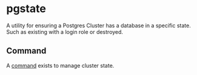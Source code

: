 # pgstate
A utility for ensuring a Postgres Cluster has a database in a specific state.  Such as existing with a login role or 
destroyed.

## Command
A [command](cmd/main.go) exists to manage cluster state.
